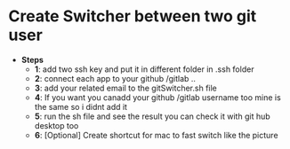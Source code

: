 # Create Switcher between two git user 
  
- **Steps**
    - **1**: add two ssh key and put it in different folder in .ssh folder
    - **2**: connect each app to your github /gitlab ..
    - **3**: add your related email to the gitSwitcher.sh file 
    - **4**: If you want you canadd your github /gitlab username too mine is the same so i didnt add it
    - **5**: run the sh file and see the result you can check it with git hub desktop too
    - **6**: [Optional] Create shortcut for mac to fast switch like the picture
